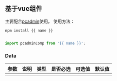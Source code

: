 ## 基于vue组件

主要配合[pcadmin](https://github.com/ksc-fx/pcadmin)使用。
使用方法：
```
npm install {{ name }}
```

```javascript

import pcadminComp from '{{ name }}';

```

### Data
| 参数      | 说明          | 类型      | 是否必选                           | 可选值  | 默认值  |
|---------- |-------------- |---------- |--------------------------------  |-------- |-------- |
|  |  |  |  |  |  |

